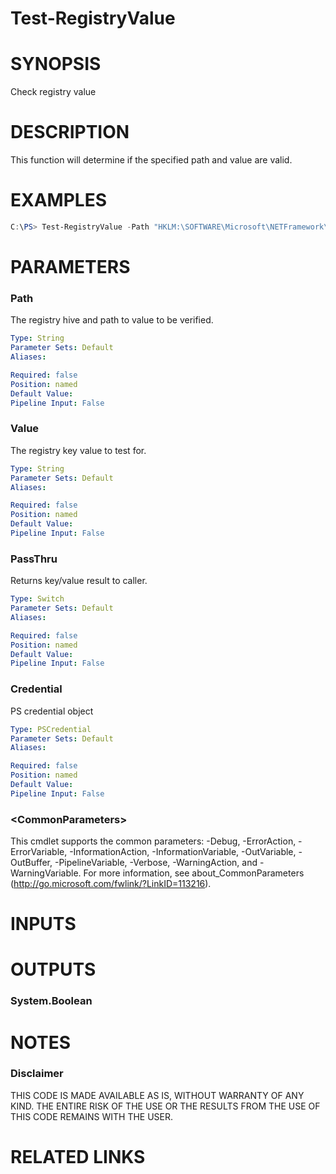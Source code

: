 # Test-RegistryValue# SYNOPSISCheck registry value# DESCRIPTIONThis function will determine if the specified path and value are valid.# EXAMPLES```powershellC:\PS> Test-RegistryValue -Path "HKLM:\SOFTWARE\Microsoft\NETFramework\v4.0.30319" -Name "SchUseStrongCrypto" -PassThru -Credential $Credential```# PARAMETERS### PathThe registry hive and path to value to be verified.```yamlType: StringParameter Sets: DefaultAliases: Required: falsePosition: namedDefault Value: Pipeline Input: False```### ValueThe registry key value to test for.```yamlType: StringParameter Sets: DefaultAliases: Required: falsePosition: namedDefault Value: Pipeline Input: False```### PassThruReturns key/value result to caller.```yamlType: SwitchParameter Sets: DefaultAliases: Required: falsePosition: namedDefault Value: Pipeline Input: False```### CredentialPS credential object```yamlType: PSCredentialParameter Sets: DefaultAliases: Required: falsePosition: namedDefault Value: Pipeline Input: False```### \<CommonParameters\>This cmdlet supports the common parameters: -Debug, -ErrorAction, -ErrorVariable, -InformationAction, -InformationVariable, -OutVariable, -OutBuffer, -PipelineVariable, -Verbose, -WarningAction, and -WarningVariable. For more information, see about_CommonParameters (http://go.microsoft.com/fwlink/?LinkID=113216).# INPUTS# OUTPUTS### System.Boolean# NOTES### DisclaimerTHIS CODE IS MADE AVAILABLE AS IS, WITHOUT WARRANTY OF ANY KIND. THE ENTIRE RISK OF THE USE OR THE RESULTS FROM THE USE OF THIS CODE REMAINS WITH THE USER.# RELATED LINKS